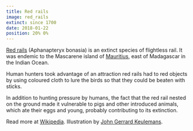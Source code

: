 ```yaml
---
title: Red rails
image: red_rails
extinct: since 1700
date: 2018-01-22
position: 20% 0%
---
```


[Red rails][1] (Aphanapteryx bonasia) is an extinct species of flightless rail.
It was endemic to the Mascarene island of [Mauritius][2], east of Madagascar in
the Indian Ocean.

Human hunters took advantage of an attraction red rails had to red objects by
using coloured cloth to lure the birds so that they could be beaten with
sticks.

In addition to hunting pressure by humans, the fact that the red rail nested on
the ground made it vulnerable to pigs and other introduced animals, which ate
their eggs and young, probably contributing to its extinction.

Read more at [Wikipedia][3]. Illustration by [John Gerrard Keulemans][4].

[1]: /2018/01/22/red-rails/
[2]: https://www.openstreetmap.org/#map=9/-20.2377/57.5739
[3]: https://en.wikipedia.org/wiki/Red_rail
[4]: https://ia800201.us.archive.org/BookReader/BookReaderImages.php?zip=/20/items/extinctbirdsatte00roth/extinctbirdsatte00roth_jp2.zip&file=extinctbirdsatte00roth_jp2/extinctbirdsatte00roth_0349.jp2&scale=1&rotate=0
